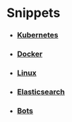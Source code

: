 # Snippets

* ### [Kubernetes](kubernetes)
* ### [Docker](docker)
* ### [Linux](linux)
* ### [Elasticsearch](elasticsearch)
* ### [Bots](bots)
